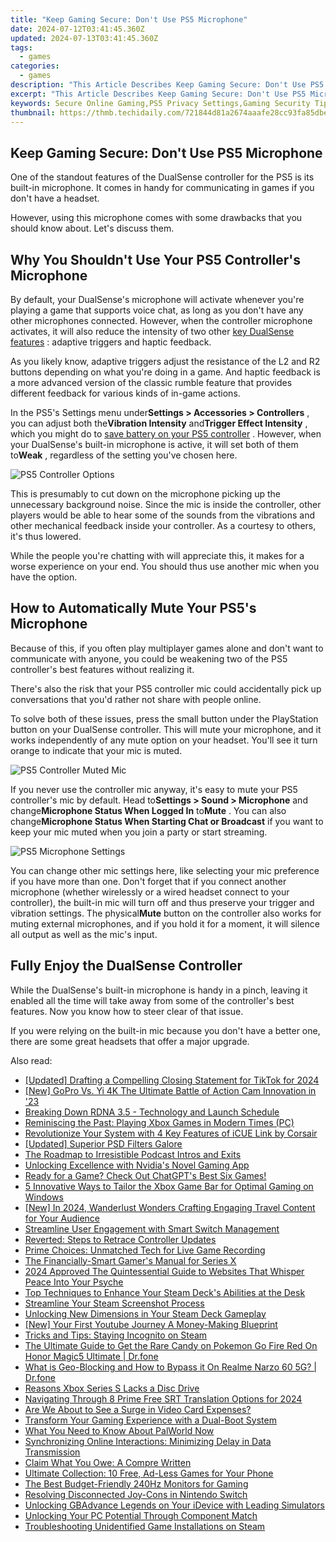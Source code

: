 ```yaml
---
title: "Keep Gaming Secure: Don't Use PS5 Microphone"
date: 2024-07-12T03:41:45.360Z
updated: 2024-07-13T03:41:45.360Z
tags:
  - games
categories:
  - games
description: "This Article Describes Keep Gaming Secure: Don't Use PS5 Microphone"
excerpt: "This Article Describes Keep Gaming Secure: Don't Use PS5 Microphone"
keywords: Secure Online Gaming,PS5 Privacy Settings,Gaming Security Tips,Avoid PS5 Microphone Risks,Protecting Gamer Privacy on PlayStation 5,Secure PS5 Use Without Microphone,Online Gaming Safety Practices
thumbnail: https://thmb.techidaily.com/721844d81a2674aaafe28cc93fa85dbee744a7d0e151c9e44399471e099cac39.jpg
---
```


## Keep Gaming Secure: Don't Use PS5 Microphone

 One of the standout features of the DualSense controller for the PS5 is its built-in microphone. It comes in handy for communicating in games if you don't have a headset.

 However, using this microphone comes with some drawbacks that you should know about. Let's discuss them.

## Why You Shouldn't Use Your PS5 Controller's Microphone

 By default, your DualSense's microphone will activate whenever you're playing a game that supports voice chat, as long as you don't have any other microphones connected. However, when the controller microphone activates, it will also reduce the intensity of two other [key DualSense features](https://www.makeuseof.com/ps5-dualsense-controller-hidden-features/) : adaptive triggers and haptic feedback.

 As you likely know, adaptive triggers adjust the resistance of the L2 and R2 buttons depending on what you're doing in a game. And haptic feedback is a more advanced version of the classic rumble feature that provides different feedback for various kinds of in-game actions.

 In the PS5's Settings menu under**Settings > Accessories > Controllers** , you can adjust both the**Vibration Intensity** and**Trigger Effect Intensity** , which you might do to [save battery on your PS5 controller](http://www.makeuseof.com/save-battery-life-ps5-dualsense-controller/) . However, when your DualSense's built-in microphone is active, it will set both of them to**Weak** , regardless of the setting you've chosen here.

![PS5 Controller Options](https://static1.makeuseofimages.com/wordpress/wp-content/uploads/2021/02/PS5-Controller-Options.jpg)

 This is presumably to cut down on the microphone picking up the unnecessary background noise. Since the mic is inside the controller, other players would be able to hear some of the sounds from the vibrations and other mechanical feedback inside your controller. As a courtesy to others, it's thus lowered.

 While the people you're chatting with will appreciate this, it makes for a worse experience on your end. You should thus use another mic when you have the option.

## How to Automatically Mute Your PS5's Microphone

 Because of this, if you often play multiplayer games alone and don't want to communicate with anyone, you could be weakening two of the PS5 controller's best features without realizing it.

 There's also the risk that your PS5 controller mic could accidentally pick up conversations that you'd rather not share with people online.

 To solve both of these issues, press the small button under the PlayStation button on your DualSense controller. This will mute your microphone, and it works independently of any mute option on your headset. You'll see it turn orange to indicate that your mic is muted.

![PS5 Controller Muted Mic](https://static1.makeuseofimages.com/wordpress/wp-content/uploads/2021/02/PS5-Controller-Muted-Mic.jpg)

 If you never use the controller mic anyway, it's easy to mute your PS5 controller's mic by default. Head to**Settings > Sound > Microphone** and change**Microphone Status When Logged In** to**Mute** . You can also change**Microphone Status When Starting Chat or Broadcast** if you want to keep your mic muted when you join a party or start streaming.

![PS5 Microphone Settings](https://static1.makeuseofimages.com/wordpress/wp-content/uploads/2021/02/PS5-Microphone-Settings.jpg)

 You can change other mic settings here, like selecting your mic preference if you have more than one. Don't forget that if you connect another microphone (whether wirelessly or a wired headset connect to your controller), the built-in mic will turn off and thus preserve your trigger and vibration settings. The physical**Mute** button on the controller also works for muting external microphones, and if you hold it for a moment, it will silence all output as well as the mic's input.

## Fully Enjoy the DualSense Controller

 While the DualSense's built-in microphone is handy in a pinch, leaving it enabled all the time will take away from some of the controller's best features. Now you know how to steer clear of that issue.

 If you were relying on the built-in mic because you don't have a better one, there are some great headsets that offer a major upgrade.


<ins class="adsbygoogle"
     style="display:block"
     data-ad-format="autorelaxed"
     data-ad-client="ca-pub-7571918770474297"
     data-ad-slot="1223367746"></ins>



<ins class="adsbygoogle"
     style="display:block"
     data-ad-client="ca-pub-7571918770474297"
     data-ad-slot="8358498916"
     data-ad-format="auto"
     data-full-width-responsive="true"></ins>



<span class="atpl-alsoreadstyle">Also read:</span>
<div><ul>
<li><a href="https://tiktok-clips.techidaily.com/updated-drafting-a-compelling-closing-statement-for-tiktok-for-2024/"><u>[Updated] Drafting a Compelling Closing Statement for TikTok for 2024</u></a></li>
<li><a href="https://some-techniques.techidaily.com/new-gopro-vs-yi-4k-the-ultimate-battle-of-action-cam-innovation-in-23/"><u>[New] GoPro Vs. Yi 4K  The Ultimate Battle of Action Cam Innovation in '23</u></a></li>
<li><a href="https://games-able.techidaily.com/breaking-down-rdna-35-technology-and-launch-schedule/"><u>Breaking Down RDNA 3.5 - Technology and Launch Schedule</u></a></li>
<li><a href="https://games-able.techidaily.com/reminiscing-the-past-playing-xbox-games-in-modern-times-pc/"><u>Reminiscing the Past: Playing Xbox Games in Modern Times (PC)</u></a></li>
<li><a href="https://games-able.techidaily.com/revolutionize-your-system-with-4-key-features-of-icue-link-by-corsair/"><u>Revolutionize Your System with 4 Key Features of iCUE Link by Corsair</u></a></li>
<li><a href="https://some-approaches.techidaily.com/updated-superior-psd-filters-galore/"><u>[Updated] Superior PSD Filters Galore</u></a></li>
<li><a href="https://extra-lessons.techidaily.com/the-roadmap-to-irresistible-podcast-intros-and-exits/"><u>The Roadmap to Irresistible Podcast Intros and Exits</u></a></li>
<li><a href="https://games-able.techidaily.com/unlocking-excellence-with-nvidias-novel-gaming-app/"><u>Unlocking Excellence with Nvidia's Novel Gaming App</u></a></li>
<li><a href="https://games-able.techidaily.com/ready-for-a-game-check-out-chatgpts-best-six-games/"><u>Ready for a Game? Check Out ChatGPT's Best Six Games!</u></a></li>
<li><a href="https://games-able.techidaily.com/5-innovative-ways-to-tailor-the-xbox-game-bar-for-optimal-gaming-on-windows/"><u>5 Innovative Ways to Tailor the Xbox Game Bar for Optimal Gaming on Windows</u></a></li>
<li><a href="https://youtube-web.techidaily.com/n-2024-wanderlust-wonders-crafting-engaging-travel-content-for-your-audience/"><u>[New] In 2024, Wanderlust Wonders  Crafting Engaging Travel Content for Your Audience</u></a></li>
<li><a href="https://games-able.techidaily.com/streamline-user-engagement-with-smart-switch-management/"><u>Streamline User Engagement with Smart Switch Management</u></a></li>
<li><a href="https://games-able.techidaily.com/reverted-steps-to-retrace-controller-updates/"><u>Reverted: Steps to Retrace Controller Updates</u></a></li>
<li><a href="https://games-able.techidaily.com/prime-choices-unmatched-tech-for-live-game-recording/"><u>Prime Choices: Unmatched Tech for Live Game Recording</u></a></li>
<li><a href="https://games-able.techidaily.com/the-financially-smart-gamers-manual-for-series-x/"><u>The Financially-Smart Gamer's Manual for Series X</u></a></li>
<li><a href="https://audio-shaping.techidaily.com/2024-approved-the-quintessential-guide-to-websites-that-whisper-peace-into-your-psyche/"><u>2024 Approved The Quintessential Guide to Websites That Whisper Peace Into Your Psyche</u></a></li>
<li><a href="https://games-able.techidaily.com/top-techniques-to-enhance-your-steam-decks-abilities-at-the-desk/"><u>Top Techniques to Enhance Your Steam Deck's Abilities at the Desk</u></a></li>
<li><a href="https://games-able.techidaily.com/streamline-your-steam-screenshot-process/"><u>Streamline Your Steam Screenshot Process</u></a></li>
<li><a href="https://games-able.techidaily.com/unlocking-new-dimensions-in-your-steam-deck-gameplay/"><u>Unlocking New Dimensions in Your Steam Deck Gameplay</u></a></li>
<li><a href="https://facebook-record-videos.techidaily.com/new-your-first-youtube-journey-a-money-making-blueprint/"><u>[New] Your First Youtube Journey  A Money-Making Blueprint</u></a></li>
<li><a href="https://games-able.techidaily.com/tricks-and-tips-staying-incognito-on-steam/"><u>Tricks and Tips: Staying Incognito on Steam</u></a></li>
<li><a href="https://pokemon-go-android.techidaily.com/the-ultimate-guide-to-get-the-rare-candy-on-pokemon-go-fire-red-on-honor-magic5-ultimate-drfone-by-drfone-virtual-android/"><u>The Ultimate Guide to Get the Rare Candy on Pokemon Go Fire Red On Honor Magic5 Ultimate | Dr.fone</u></a></li>
<li><a href="https://fake-location.techidaily.com/what-is-geo-blocking-and-how-to-bypass-it-on-realme-narzo-60-5g-drfone-by-drfone-virtual-android/"><u>What is Geo-Blocking and How to Bypass it On Realme Narzo 60 5G? | Dr.fone</u></a></li>
<li><a href="https://games-able.techidaily.com/reasons-xbox-series-s-lacks-a-disc-drive/"><u>Reasons Xbox Series S Lacks a Disc Drive</u></a></li>
<li><a href="https://extra-approaches.techidaily.com/navigating-through-8-prime-free-srt-translation-options-for-2024/"><u>Navigating Through 8 Prime Free SRT Translation Options for 2024</u></a></li>
<li><a href="https://games-able.techidaily.com/are-we-about-to-see-a-surge-in-video-card-expenses/"><u>Are We About to See a Surge in Video Card Expenses?</u></a></li>
<li><a href="https://games-able.techidaily.com/transform-your-gaming-experience-with-a-dual-boot-system/"><u>Transform Your Gaming Experience with a Dual-Boot System</u></a></li>
<li><a href="https://games-able.techidaily.com/what-you-need-to-know-about-palworld-now/"><u>What You Need to Know About PalWorld Now</u></a></li>
<li><a href="https://games-able.techidaily.com/synchronizing-online-interactions-minimizing-delay-in-data-transmission/"><u>Synchronizing Online Interactions: Minimizing Delay in Data Transmission</u></a></li>
<li><a href="https://games-able.techidaily.com/claim-what-you-owe-a-compre-written/"><u>Claim What You Owe: A Compre Written</u></a></li>
<li><a href="https://games-able.techidaily.com/ultimate-collection-10-free-ad-less-games-for-your-phone/"><u>Ultimate Collection: 10 Free, Ad-Less Games for Your Phone</u></a></li>
<li><a href="https://games-able.techidaily.com/the-best-budget-friendly-240hz-monitors-for-gaming/"><u>The Best Budget-Friendly 240Hz Monitors for Gaming</u></a></li>
<li><a href="https://games-able.techidaily.com/resolving-disconnected-joy-cons-in-nintendo-switch/"><u>Resolving Disconnected Joy-Cons in Nintendo Switch</u></a></li>
<li><a href="https://games-able.techidaily.com/unlocking-gbadvance-legends-on-your-idevice-with-leading-simulators/"><u>Unlocking GBAdvance Legends on Your iDevice with Leading Simulators</u></a></li>
<li><a href="https://games-able.techidaily.com/unlocking-your-pc-potential-through-component-match/"><u>Unlocking Your PC Potential Through Component Match</u></a></li>
<li><a href="https://games-able.techidaily.com/troubleshooting-unidentified-game-installations-on-steam/"><u>Troubleshooting Unidentified Game Installations on Steam</u></a></li>
</ul></div>
